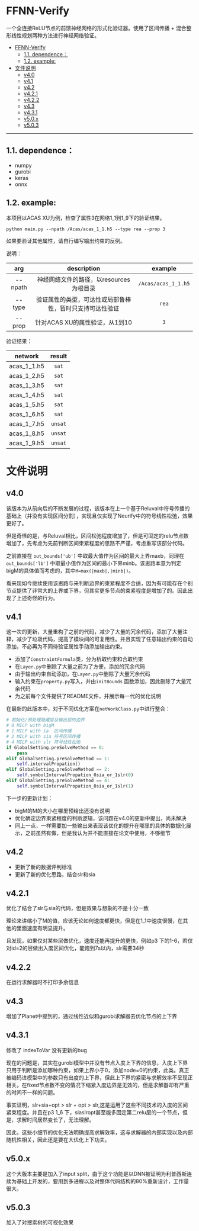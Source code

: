 # FFNN-Verify
一个全连接ReLU节点的前馈神经网络的形式化验证器。使用了区间传播 + 混合整形线性规划两种方法进行神经网络验证。

- [FFNN-Verify](#ffnn-verify)
  - [1.1. dependence：](#11-dependence)
  - [1.2. example:](#12-example)
- [文件说明](#文件说明)
  - [v4.0](#v40)
  - [v4.1](#v41)
  - [v4.2](#v42)
  - [v4.2.1](#v421)
  - [v4.2.2](#v422)
  - [v4.3](#v43)
  - [v4.3.1](#v431)
  - [v5.0.x](#v50x)
  - [v5.0.3](#v503)

---

## 1.1. dependence：
- numpy
- gurobi
- keras
- onnx


## 1.2. example:
本项目以ACAS XU为例，检查了属性3在网络1_1到1_9下的验证结果。

```
python main.py --npath /Acas/acas_1_1.h5 --type rea --prop 3
```

如果要验证其他属性，请自行编写输出约束的反例。

说明：

|arg | description | example|
|:---:|:---:|:---:|
|--npath |神经网络文件的路径，以resources为根目录 | `/Acas/acas_1_1.h5`|
|--type | 验证属性的类型，可达性或局部鲁棒性，暂时只支持可达性验证 | `rea`|
|--prop | 针对ACAS XU的属性验证，从1到10 | `3` |

验证结果：

|network | result |
|:---:|:---:|
| acas_1_1.h5 | `sat` |
| acas_1_2.h5 | `sat` |
| acas_1_3.h5 | `sat` |
| acas_1_4.h5 | `sat` |
| acas_1_5.h5 | `sat` |
| acas_1_6.h5 | `sat` |
| acas_1_7.h5 | `unsat` |
| acas_1_8.h5 | `unsat` |
| acas_1_9.h5 | `unsat` |
# 文件说明

## v4.0
该版本为从前向后的不断发展的过程，该版本在上一个基于Reluval中符号传播的基础上（并没有实现区间分割），实现且仅实现了Neurify中的符号线性松弛，效果更好了。

但是奇怪的是，与Reluval相比，区间松弛程度增加了，但是可固定的relu节点数增加了，先考虑为先前判断区间束紧程度的思路不严谨，考虑重写该部分代码。

之前直接在 `out_bounds['ub']` 中取最大值作为区间的最大上界maxb，同理在 `out_bounds['lb']` 中取最小值作为区间的最小下界minb。该思路本意为判定bigM的具体值而考虑的，其中`M=max(|maxb|,|minb|)`。

看来现如今继续使用该思路与来判断边界的束紧程度不合适，因为有可能存在个别节点提供了非常大的上界或下界，但其实更多节点的束紧程度是增加了的。因此出现了上述奇怪的行为。

## v4.1
这一次的更新，大量重构了之前的代码，减少了大量的冗余代码，添加了大量注释，减少了垃圾代码，提高了模块间的可复用性。并且实现了任意输出约束的自动添加，不必再为不同待验证属性手动添加输出约束。

- 添加了`ConstraintFormula`类，分为析取约束和合取约束
- 在`Layer.py`中删除了大量之前为了方便，添加的冗余代码
- 由于输出约束自动添加，在`Layer.py`中删除了大量冗余代码
- 输入约束在`property.py`写入，并由`initBounds` 函数添加，因此删除了大量冗余代码
- 为之前每个文件提供了README文件，并展示每一代的优化说明

在最新的此版本中，对于不同优化方案在`netWorkClass.py`中进行整合：

```python
# 初始化/预处理隐藏层及输出层的边界
# 0 MILP with bigM
# 1 MILP with ia  区间传播
# 2 MILP with sia 符号区间传播
# 4 MILP with slr 符号线性松弛
if GlobalSetting.preSolveMethod == 0:
    pass
elif GlobalSetting.preSolveMethod == 1:
    self.intervalPropation()
elif GlobalSetting.preSolveMethod == 2:
    self.symbolIntervalPropation_0sia_or_1slr(0)
elif GlobalSetting.preSolveMethod == 4:
    self.symbolIntervalPropation_0sia_or_1slr(1)
```

下一步的更新计划：

- bigM的M的大小在哪里预给出还没有说明
- 优化确定边界束紧程度的判断逻辑，该问题在v4.0的更新中提出，尚未解决
- 同上一点，一样需要加一些输出来表现该优化的提升在哪里的具体的数据化展示，之前虽然有做，但是我认为并不能直接在论文中使用，不够细节

## v4.2
- 更新了新的数据评判标准
- 更新了新的优化思路，结合slr和sia

## v4.2.1
优化了结合了slr与sia的代码，但是效果与想象的不是十分一致

理论来讲缩小了M的值，应该无论如何速度都更快，但是在1_1中速度很慢，在其他的里面速度有明显提升。

且发现，如果仅对某些层做优化，速度还能再提升的更快，例如p3 下的1-6，若仅对id=2的层做出入度区间优化，能跑到7s以内，slr需要34秒

## v4.2.2
在运行求解器时不打印多余信息

## v4.3
增加了Planet中提到的，通过线性近似和gurobi求解器去优化节点的上下界

## v4.3.1
修改了 indexToVar 没有更新的bug

现在的问题是，其实在gurobi模型中并没有节点入度上下界的信息，入度上下界只用于判断是添加哪种约束，如果上界小于0，添加node=0的约束，此类。真正被编码进模型中的参数只有出度的上下界，但此上下界的紧密与求解效率不呈现正相关。在fixed节点数不变的情况下缩紧入度边界是无效的，但是求解器却有严重的时间不一样的问题。

事实证明，slr+sia+opt > slr + opt > slr,这是运用了这些不同技术的入度的区间紧束程度。并且在p3 1_6 下，siaslropt甚至能多固定第二relu层的一个节点，但是，求解时间居然变长了，无法理解。

因此，这些小细节的优化无法明确提高求解效率，这与求解器的内部实现以及内部随机性相关，因此还是要在大优化上下功夫。

## v5.0.x

这个大版本主要是加入了input split，由于这个功能是以DNN被证明为利普西斯连续为基础上开发的，要用到多进程以及对整体代码结构的80%重新设计，工作量很大。

## v5.0.3

加入了对搜索树的可视化效果